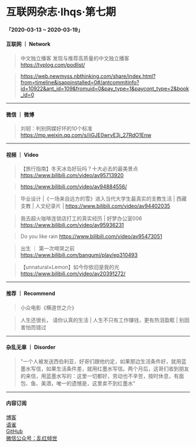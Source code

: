# 互联网杂志·lhqs·第七期


#### 「2020-03-13 ~ 2020-03-19」


#### 互联网 ｜ Network

> 中文独立播客 发现与推荐高质量的中文独立播客 https://typlog.com/podlist/

> https://web.newmyss.nbthinking.com/share/index.html?from=timeline&isappinstalled=0#/antcommitinfo?id=10922&ant_id=109&fromuid=0&pay_type=1&paycont_type=2&book_id=0




----

#### 微信 ｜ 微博

>  刘韧：判别网媒好坏的10个标准 https://mp.weixin.qq.com/s/iiGJE0wrvE3j_27RdO1Enw



----


#### 视频 ｜ Video


> 【旅行指南】冬天冰岛好玩吗？十大必去的最美景点 https://www.bilibili.com/video/av95713920

> https://www.bilibili.com/video/av94884556/

> 毕业设计 |《一场来自远方的雪》进入当代大学生最真实的支教生活 | 西藏支教 | 人文纪录片 | https://www.bilibili.com/video/av94402035

> 我去超火咖啡连锁店打工的真实经历 | 好梦办公室006 https://www.bilibili.com/video/av95936231

> Do you like rain  https://www.bilibili.com/video/av95473051

> 出生 ｜ 第一次啼哭之前  https://www.bilibili.com/bangumi/play/ep310493

> 【unnatural×Lemon】如今你依旧是我的光 https://www.bilibili.com/video/av20391272/



----


#### 推荐 ｜ Recommend

> 小众电影《横道世之介》

> 人生还很长， 请你认真的生活 | 人生不只有工作赚钱，更有热泪盈眶 | 别因害怕而错过




----

#### 杂乱无章 ｜ Disorder


> "一个人被发送西伯利亚，好哥们跟他约定，如果那边生活条件好，就用蓝墨水写信，如果生活条件差，就用红墨水写信。两个月后，这哥们收到朋友的来信，用蓝墨水写的：这里一切都好，劳动也不辛苦，按时休息，有面包、鱼、美酒，唯一的遗憾是，这里卖不到红墨水"

---




#### 内容订阅

[博客](http://blog.lhqs.ink)<br />
[语雀](https://www.yuque.com/lhqs/notes)<br />
[GitHub](https://github.com/lhqs/network-footpoint)<br />
[微信公众号：乱红倾世](https://weixin.sogou.com/weixin?type=1&ie=utf8&query=乱红倾世)<br />